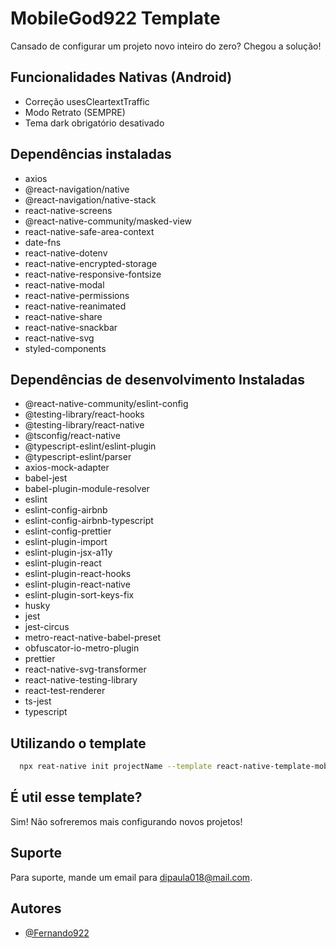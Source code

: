 # MobileGod922 Template

Cansado de configurar um projeto novo inteiro do zero? Chegou a solução!

## Funcionalidades Nativas (Android)

- Correção usesCleartextTraffic
- Modo Retrato (SEMPRE)
- Tema dark obrigatório desativado

## Dependências instaladas

- axios
- @react-navigation/native
- @react-navigation/native-stack
- react-native-screens
- @react-native-community/masked-view
- react-native-safe-area-context
- date-fns
- react-native-dotenv
- react-native-encrypted-storage
- react-native-responsive-fontsize
- react-native-modal
- react-native-permissions
- react-native-reanimated
- react-native-share
- react-native-snackbar
- react-native-svg
- styled-components

## Dependências de desenvolvimento Instaladas

- @react-native-community/eslint-config
- @testing-library/react-hooks
- @testing-library/react-native
- @tsconfig/react-native
- @typescript-eslint/eslint-plugin
- @typescript-eslint/parser
- axios-mock-adapter
- babel-jest
- babel-plugin-module-resolver
- eslint
- eslint-config-airbnb
- eslint-config-airbnb-typescript
- eslint-config-prettier
- eslint-plugin-import
- eslint-plugin-jsx-a11y
- eslint-plugin-react
- eslint-plugin-react-hooks
- eslint-plugin-react-native
- eslint-plugin-sort-keys-fix
- husky
- jest
- jest-circus
- metro-react-native-babel-preset
- obfuscator-io-metro-plugin
- prettier
- react-native-svg-transformer
- react-native-testing-library
- react-test-renderer
- ts-jest
- typescript

## Utilizando o template

```bash
  npx reat-native init projectName --template react-native-template-mobilegod922
```

## É util esse template?

Sim! Não sofreremos mais configurando novos projetos!

## Suporte

Para suporte, mande um email para dipaula018@mail.com.

## Autores

- [@Fernando922](https://github.com/Fernando922)
